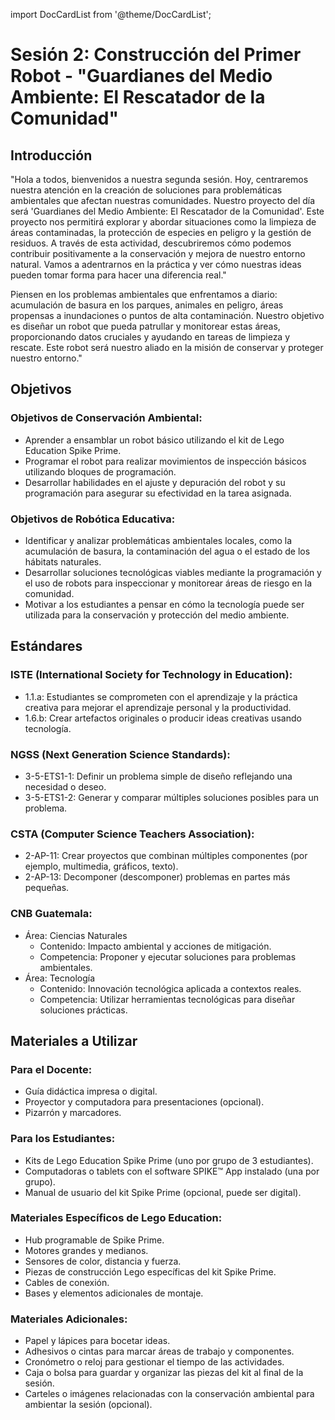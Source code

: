 import DocCardList from '@theme/DocCardList';

# Sesión 2: Construcción del Primer Robot - "Guardianes del Medio Ambiente: El Rescatador de la Comunidad"

## Introducción

"Hola a todos, bienvenidos a nuestra segunda sesión. Hoy, centraremos nuestra atención en la creación de soluciones para problemáticas ambientales que afectan nuestras comunidades. Nuestro proyecto del día será 'Guardianes del Medio Ambiente: El Rescatador de la Comunidad'. Este proyecto nos permitirá explorar y abordar situaciones como la limpieza de áreas contaminadas, la protección de especies en peligro y la gestión de residuos. A través de esta actividad, descubriremos cómo podemos contribuir positivamente a la conservación y mejora de nuestro entorno natural. Vamos a adentrarnos en la práctica y ver cómo nuestras ideas pueden tomar forma para hacer una diferencia real."

Piensen en los problemas ambientales que enfrentamos a diario: acumulación de basura en los parques, animales en peligro, áreas propensas a inundaciones o puntos de alta contaminación. Nuestro objetivo es diseñar un robot que pueda patrullar y monitorear estas áreas, proporcionando datos cruciales y ayudando en tareas de limpieza y rescate. Este robot será nuestro aliado en la misión de conservar y proteger nuestro entorno."

## Objetivos

### Objetivos de Conservación Ambiental:

- Aprender a ensamblar un robot básico utilizando el kit de Lego Education Spike Prime.
- Programar el robot para realizar movimientos de inspección básicos utilizando bloques de programación.
- Desarrollar habilidades en el ajuste y depuración del robot y su programación para asegurar su efectividad en la tarea asignada.

### Objetivos de Robótica Educativa:

- Identificar y analizar problemáticas ambientales locales, como la acumulación de basura, la contaminación del agua o el estado de los hábitats naturales.
- Desarrollar soluciones tecnológicas viables mediante la programación y el uso de robots para inspeccionar y monitorear áreas de riesgo en la comunidad.
- Motivar a los estudiantes a pensar en cómo la tecnología puede ser utilizada para la conservación y protección del medio ambiente.

## Estándares

### ISTE (International Society for Technology in Education):

- 1.1.a: Estudiantes se comprometen con el aprendizaje y la práctica creativa para mejorar el aprendizaje personal y la productividad.
- 1.6.b: Crear artefactos originales o producir ideas creativas usando tecnología.

### NGSS (Next Generation Science Standards):

- 3-5-ETS1-1: Definir un problema simple de diseño reflejando una necesidad o deseo.
- 3-5-ETS1-2: Generar y comparar múltiples soluciones posibles para un problema.

### CSTA (Computer Science Teachers Association):

- 2-AP-11: Crear proyectos que combinan múltiples componentes (por ejemplo, multimedia, gráficos, texto).
- 2-AP-13: Decomponer (descomponer) problemas en partes más pequeñas.

### CNB Guatemala:

- Área: Ciencias Naturales
  - Contenido: Impacto ambiental y acciones de mitigación.
  - Competencia: Proponer y ejecutar soluciones para problemas ambientales.
- Área: Tecnología
  - Contenido: Innovación tecnológica aplicada a contextos reales.
  - Competencia: Utilizar herramientas tecnológicas para diseñar soluciones prácticas.

## Materiales a Utilizar

### Para el Docente:

- Guía didáctica impresa o digital.
- Proyector y computadora para presentaciones (opcional).
- Pizarrón y marcadores.

### Para los Estudiantes:

- Kits de Lego Education Spike Prime (uno por grupo de 3 estudiantes).
- Computadoras o tablets con el software SPIKE™ App instalado (una por grupo).
- Manual de usuario del kit Spike Prime (opcional, puede ser digital).

### Materiales Específicos de Lego Education:

- Hub programable de Spike Prime.
- Motores grandes y medianos.
- Sensores de color, distancia y fuerza.
- Piezas de construcción Lego específicas del kit Spike Prime.
- Cables de conexión.
- Bases y elementos adicionales de montaje.

### Materiales Adicionales:

- Papel y lápices para bocetar ideas.
- Adhesivos o cintas para marcar áreas de trabajo y componentes.
- Cronómetro o reloj para gestionar el tiempo de las actividades.
- Caja o bolsa para guardar y organizar las piezas del kit al final de la sesión.
- Carteles o imágenes relacionadas con la conservación ambiental para ambientar la sesión (opcional).

<DocCardList />